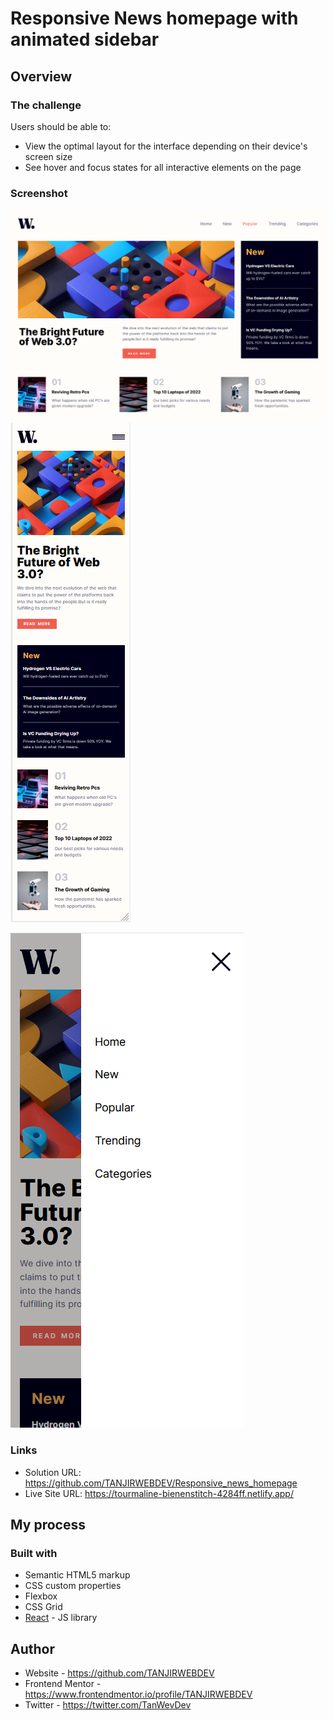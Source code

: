 # Responsive News homepage with animated sidebar

## Overview

### The challenge

Users should be able to:

- View the optimal layout for the interface depending on their device's screen size
- See hover and focus states for all interactive elements on the page

### Screenshot

![1](./Screenshot1.png)
![2](./Screenshot2.png)


![3](./Screenshot3.png)

### Links

- Solution URL:  https://github.com/TANJIRWEBDEV/Responsive_news_homepage
- Live Site URL: https://tourmaline-bienenstitch-4284ff.netlify.app/

## My process

### Built with

- Semantic HTML5 markup
- CSS custom properties
- Flexbox
- CSS Grid
- [React](https://reactjs.org/) - JS library

## Author

- Website - https://github.com/TANJIRWEBDEV
- Frontend Mentor - https://www.frontendmentor.io/profile/TANJIRWEBDEV
- Twitter - https://twitter.com/TanWevDev
